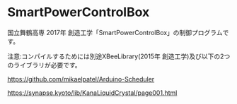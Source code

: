 # SmartPowerControlBox

国立舞鶴高専 2017年 創造工学「SmartPowerControlBox」の制御プログラムです。

注意:コンパイルするためには別途XBeeLibrary(2015年 創造工学)及び以下の2つのライブラリが必要です。

https://github.com/mikaelpatel/Arduino-Scheduler

https://synapse.kyoto/lib/KanaLiquidCrystal/page001.html
